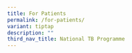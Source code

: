 ```yaml
---
title: For Patients
permalink: /for-patients/
variant: tiptap
description: ""
third_nav_title: National TB Programme
---
```

